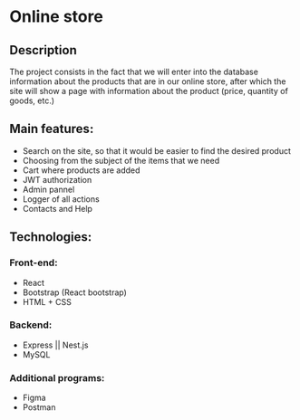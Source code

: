 # Online store

## Description

The project consists in the fact that we will enter into the database information about the products that are in our online store, after which the site will show a page with information about the product (price, quantity of goods, etc.)

## Main features:

- Search on the site, so that it would be easier to find the desired product
- Choosing from the subject of the items that we need
- Cart where products are added
- JWT authorization
- Admin pannel
- Logger of all actions
- Contacts and Help

## Technologies:

### Front-end:

- React
- Bootstrap (React bootstrap)
- HTML + CSS

### Backend:

- Express || Nest.js
- MySQL

### Additional programs:

- Figma
- Postman
